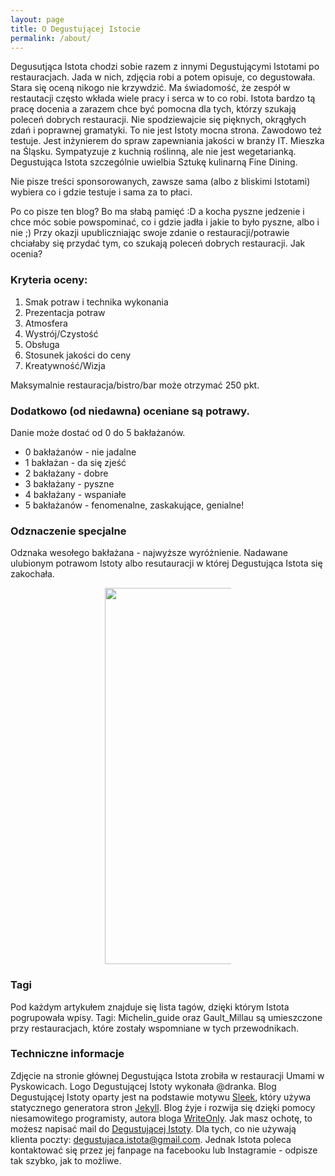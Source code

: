 ```yaml
---
layout: page
title: O Degustującej Istocie
permalink: /about/
---
```

Degusutjąca Istota chodzi sobie razem z innymi Degustującymi Istotami po restauracjach.
Jada w nich, zdjęcia robi a potem opisuje, co degustowała. Stara się oceną nikogo nie krzywdzić.
 Ma świadomość, że zespół w restautacji często wkłada wiele pracy i serca w to co robi.
 Istota bardzo tą pracę docenia a zarazem chce być pomocna dla
tych, którzy szukają poleceń dobrych restauracji.
Nie spodziewajcie się pięknych, okrągłych zdań i poprawnej gramatyki. To nie jest Istoty mocna strona.
Zawodowo też testuje. Jest inżynierem do spraw zapewniania jakości w branży IT.
Mieszka na Śląsku. Sympatyzuje z kuchnią roślinną, ale nie jest wegetarianką. Degustująca Istota szczególnie uwielbia
Sztukę kulinarną Fine Dining.


Nie pisze treści sponsorowanych, zawsze sama (albo z bliskimi Istotami) wybiera co i gdzie testuje i sama za to płaci.


Po co pisze ten blog? Bo ma słabą pamięć :D a kocha pyszne jedzenie i chce móc sobie powspominać, co i gdzie jadła
i jakie to było pyszne, albo i nie ;) Przy okazji upubliczniając swoje zdanie o restauracji/potrawie chciałaby się przydać tym,
co szukają poleceń dobrych restauracji.
Jak ocenia?

### Kryteria oceny:
1. Smak potraw i technika wykonania
2. Prezentacja potraw
3. Atmosfera
4. Wystrój/Czystość
5. Obsługa
6. Stosunek jakości do ceny
7. Kreatywność/Wizja

Maksymalnie restauracja/bistro/bar może otrzymać 250 pkt.

<a name="baklazan"></a>
### Dodatkowo (od niedawna) oceniane są potrawy.
Danie może dostać od 0 do 5 bakłażanów.
* 0 bakłażanów - nie jadalne
* 1 bakłażan - da się zjeść
* 2 bakłażany - dobre
* 3 bakłażany - pyszne
* 4 bakłażany - wspaniałe
* 5 bakłażanów - fenomenalne, zaskakujące, genialne!

### Odznaczenie specjalne
Odznaka wesołego bakłażana - najwyższe wyróżnienie. Nadawane ulubionym potrawom Istoty albo resutauracji
w której Degustująca Istota się zakochała.


<center><div style="width:40%"><img src="{{site.url}}/assets/img/posts/odznaka_new.gif" alt="DegustującaIstota" height="602" width="auto" />
</div></center>

### Tagi
Pod każdym artykułem znajduje się lista tagów, dzięki którym Istota pogrupowała wpisy.
Tagi: Michelin_guide oraz Gault_Millau są umieszczone przy restauracjach, które zostały wspomniane w tych
przewodnikach.

### Techniczne informacje
Zdjęcie na stronie głównej Degustująca Istota zrobiła w restauracji Umami w Pyskowicach.
Logo Degustującej Istoty wykonała @dranka.
Blog Degustującej Istoty oparty jest na podstawie motywu [Sleek], który używa statycznego generatora stron [Jekyll].
Blog żyje i rozwija się dzięki pomocy niesamowitego programisty, autora bloga [WriteOnly].
Jak masz ochotę, to możesz napisać mail do [Degustującej Istoty](mailto:{{site.email}}).
Dla tych, co nie używają klienta poczty: degustujaca.istota@gmail.com.
Jednak Istota poleca kontaktować się przez jej fanpage na facebooku lub Instagramie - odpisze tak szybko, jak to możliwe.

[Sleek]:https://janczizikow.github.io/sleek
[Jekyll]: https://jekyllrb.com
[WriteOnly]: https://www.writeonly.pl
